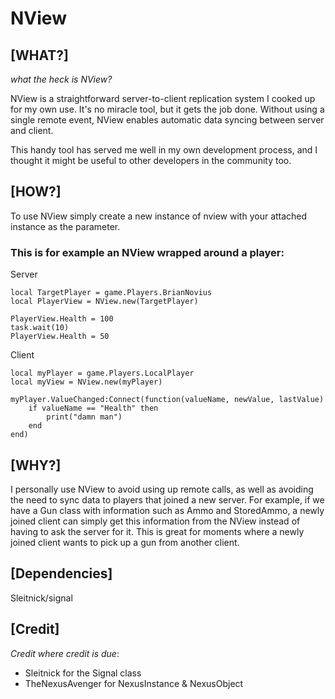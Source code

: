 # NView

## [WHAT?]
*what the heck is NView?*

NView is a straightforward server-to-client replication system I cooked up for my own use. It's no miracle tool, but it gets the job done. Without using a single remote event, NView enables automatic data syncing between server and client. 

This handy tool has served me well in my own development process, and I thought it might be useful to other developers in the community too. 

## [HOW?]
To use NView simply create a new instance of nview with your attached instance as the parameter.

### This is for example an NView wrapped around a player:
Server
```
local TargetPlayer = game.Players.BrianNovius
local PlayerView = NView.new(TargetPlayer)

PlayerView.Health = 100
task.wait(10)
PlayerView.Health = 50
```

Client
```
local myPlayer = game.Players.LocalPlayer
local myView = NView.new(myPlayer)

myPlayer.ValueChanged:Connect(function(valueName, newValue, lastValue)
    if valueName == "Health" then
        print("damn man")
    end
end)
```

## [WHY?]
I personally use NView to avoid using up remote calls, as well as avoiding the need to sync data to players that joined a new server. For example, if we have a Gun class with information such as Ammo and StoredAmmo, a newly joined client can simply get this information from the NView instead of having to ask the server for it. This is great for moments where a newly joined client wants to pick up a gun from another client.

## [Dependencies]
Sleitnick/signal
&nbsp;

## [Credit]
*Credit where credit is due*:

* Sleitnick for the Signal class
* TheNexusAvenger for NexusInstance & NexusObject
